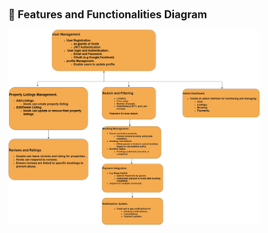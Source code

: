 ## 🧩 Features and Functionalities Diagram


![Features Diagram](feature-and-functionality.drawio.png)
